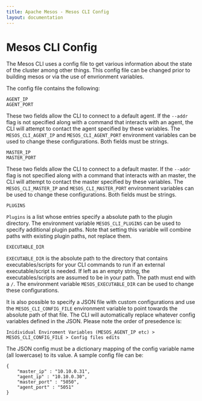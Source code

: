 ```yaml
---
title: Apache Mesos - Mesos CLI Config
layout: documentation
---
```


# Mesos CLI Config

The Mesos CLI uses a config file to get various information about the state of the cluster among other things. This config file can be changed prior to building mesos or via the use of envrionment variables.

The config file contains the following:

	AGENT_IP
	AGENT_PORT
	
These two fields allow the CLI to connect to a default agent. If the `--addr` flag is not specified along with a command that interacts with an agent, the CLI will attempt to contact the agent specified by these variables. The `MESOS_CLI_AGENT_IP` and `MESOS_CLI_AGENT_PORT` environment variables can be used to change these configurations. Both fields must be strings.

	MASTER_IP
	MASTER_PORT
	
These two fields allow the CLI to connect to a default master. If the `--addr` flag is not specified along with a command that interacts with an master, the CLI will attempt to contact the master specified by these variables. The `MESOS_CLI_MASTER_IP` and `MESOS_CLI_MASTER_PORT` environment variables can be used to change these configurations. Both fields must be strings.

	PLUGINS

`Plugins` is a list whose entries specify a absolute path to the plugin directory. The environment variable `MESOS_CLI_PLUGINS` can be used to specify additional plugin paths. Note that setting this variable will combine paths with existing plugin paths, not replace them.

	EXECUTABLE_DIR

`EXECUTABLE_DIR` is the absolute path to the directory that contains executables/scripts for your CLI commands to run if an external executable/script is needed. If left as an empty string, the executables/scripts are assumed to be in your path. The path must end with a `/`. The environment variable `MESOS_EXECUTABLE_DIR` can be used to change these configurations.

It is also possible to specify a JSON file with custom configurations and use the `MESOS_CLI_CONFIG_FILE` environment variable to point towards the absolute path of that file. The CLI will automatically replace whatever config variables defined in the JSON. Please note the order of presedence is: 
	
	Inidividual Enviroment Variables (MESOS_AGENT_IP etc) > MESOS_CLI_CONFIG_FILE > Config files edits
	
The JSON config must be a dictionary mapping of the config variable name (all lowercase) to its value. A sample config file can be:

	{
        "master_ip" : "10.10.0.31",
        "agent_ip" : "10.10.0.30",
        "master_port" : "5050",
        "agent_port" : "5051"
	}



